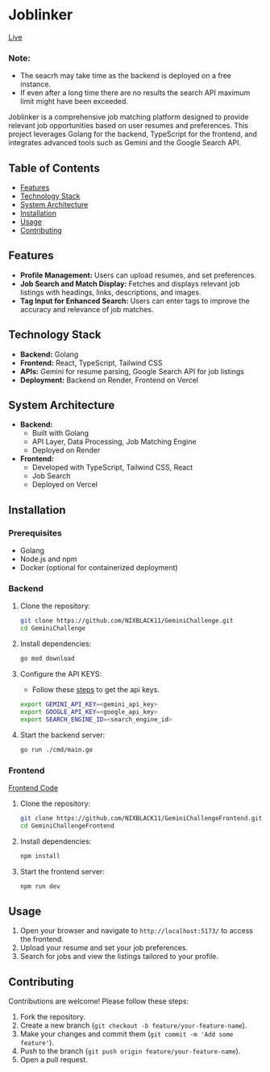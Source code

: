 # Joblinker

[Live](https://nixjoblinker.vercel.app/)
### Note: 
- The seacrh may take time as the backend is deployed on a free instance.
- If even after a long time there are no results the search API maximum limit might have been exceeded. 

Joblinker is a comprehensive job matching platform designed to provide relevant job opportunities based on user resumes and preferences. This project leverages Golang for the backend, TypeScript for the frontend, and integrates advanced tools such as Gemini and the Google Search API.

## Table of Contents

- [Features](#features)
- [Technology Stack](#technology-stack)
- [System Architecture](#system-architecture)
- [Installation](#installation)
- [Usage](#usage)
- [Contributing](#contributing)

## Features

- **Profile Management:** Users can upload resumes, and set preferences.
- **Job Search and Match Display:** Fetches and displays relevant job listings with headings, links, descriptions, and images.
- **Tag Input for Enhanced Search:** Users can enter tags to improve the accuracy and relevance of job matches.

## Technology Stack

- **Backend:** Golang
- **Frontend:** React, TypeScript, Tailwind CSS
- **APIs:** Gemini for resume parsing, Google Search API for job listings
- **Deployment:** Backend on Render, Frontend on Vercel

## System Architecture

- **Backend:** 
  - Built with Golang
  - API Layer, Data Processing, Job Matching Engine
  - Deployed on Render
- **Frontend:**
  - Developed with TypeScript, Tailwind CSS, React
  - Job Search
  - Deployed on Vercel

## Installation

### Prerequisites

- Golang
- Node.js and npm
- Docker (optional for containerized deployment)

### Backend

1. Clone the repository:

   ```bash
   git clone https://github.com/NIXBLACK11/GeminiChallenge.git
   cd GeminiChallenge
   ```

2. Install dependencies:

   ```bash
   go mod download
   ```

3. Configure the API KEYS:
   - Follow these [steps](STEPSAPI.md) to get the api keys.

   ```bash
   export GEMINI_API_KEY=<gemini_api_key>
   export GOOGLE_API_KEY=<google_api_key>
   export SEARCH_ENGINE_ID=<search_engine_id>
   ```

4. Start the backend server:

   ```bash
   go run ./cmd/main.go
   ```

### Frontend
[Frontend Code](https://github.com/NIXBLACK11/GeminiChallengeFrontend)

1. Clone the repository:

   ```bash
   git clone https://github.com/NIXBLACK11/GeminiChallengeFrontend.git
   cd GeminiChallengeFrontend
   ```

2. Install dependencies:

   ```bash
   npm install
   ```

3. Start the frontend server:

   ```bash
   npm run dev
   ```

## Usage

1. Open your browser and navigate to `http://localhost:5173/` to access the frontend.
2. Upload your resume and set your job preferences.
3. Search for jobs and view the listings tailored to your profile.

## Contributing

Contributions are welcome! Please follow these steps:

1. Fork the repository.
2. Create a new branch (`git checkout -b feature/your-feature-name`).
3. Make your changes and commit them (`git commit -m 'Add some feature'`).
4. Push to the branch (`git push origin feature/your-feature-name`).
5. Open a pull request.